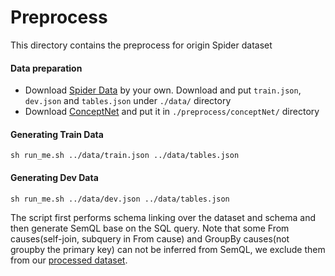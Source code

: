 # Preprocess

This directory contains the preprocess for origin Spider dataset

#### Data preparation

* Download [Spider Data](https://drive.google.com/uc?export=download&id=11icoH_EA-NYb0OrPTdehRWm_d7-DIzWX) by your own. Download  and put `train.json`, `dev.json` and 
`tables.json` under `./data/` directory 
* Download [ConceptNet](https://drive.google.com/open?id=1cCOmsI8fG-euIOSGgFrGnKPoZLg2PcDN) and put it in `./preprocess/conceptNet/` directory

#### Generating Train Data

`sh run_me.sh ../data/train.json ../data/tables.json`

#### Generating Dev Data

`sh run_me.sh ../data/dev.json ../data/tables.json`

The script first performs schema linking over the dataset and schema and then generate SemQL base on the SQL query. 
Note that some From causes(self-join, subquery in From cause) and GroupBy causes(not groupby the primary key) can not be inferred from SemQL, we exclude them from our [processed dataset](https://drive.google.com/open?id=1YFV1GoLivOMlmunKW0nkzefKULO4wtrn).
